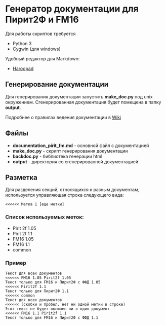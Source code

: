 # Генератор документации для Пирит2Ф и FM16

Для работы скриптов требуется
* Python 3
* Cygwin (для windows)

Удобный редактор для Markdown:
* [Haroopad](http://pad.haroopress.com/user.html)

## Генерирование документации
Для генерирования документации запустить **make_doc.py** под unix окружением. Сгенерированная документация будет помещена в папку **output**.

Подробнее о правилах ведения документации в [Wiki](https://github.com/dreamkas/fm16_ppp/wiki/%D0%92%D0%B5%D0%B4%D0%B5%D0%BD%D0%B8%D0%B5-%D0%B4%D0%BE%D0%BA%D1%83%D0%BC%D0%B5%D0%BD%D1%82%D0%B0%D1%86%D0%B8%D0%B8)

## Файлы
 * **documentation\_pirit\_fm.md** - основной файл с документацией
 * **make_doc.py** - скрипт генерирования документации
 * **backdoc.py** - библиотека генерации html
 * **output** - директория со сгенерированной документацией

## Разметка
Для разделения секций, относящихся к разным документам, используется управляющая строка следующего вида:
```
<<<<<< Метка 1 [еще метки]
```

### Список используемых меток:
 * Pirit 2f 1.05
 * Pirit 2f 1.1
 * FM16 1.05
 * FM16 1.1
 * common
 
### Пример
```
Текст для всех документов
<<<<<< FM16 1.05 Pirit2f 1.05
Текст только для FM16 и Пирит2Ф с ФФД 1.05
<<<<<< Pirit2f 1.1
Текст только для Пирит2Ф 1.1
<<<<<< common
Текст для всех документов
<<<<<< (скобки и пробел, нет ни одной метки в строке)
Этот текст не будет включен ни в один документ
<<<<<< FM16 1.1 Pirit2f 1.1
Текст только для FM16 и Пирит2Ф с ФФД 1.1
```
